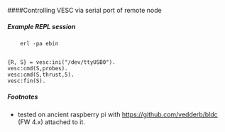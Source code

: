 
####Controlling VESC via serial port of remote node



##### Example REPL session


```
	erl -pa ebin
```

```lang-erl

{R, S} = vesc:ini("/dev/ttyUSB0").
vesc:cmd(S,probes).
vesc:cmd(S,thrust,5).
vesc:fin(S).

```

##### Footnotes

* tested on ancient raspberry pi with https://github.com/vedderb/bldc (FW 4.x) attached to it.
